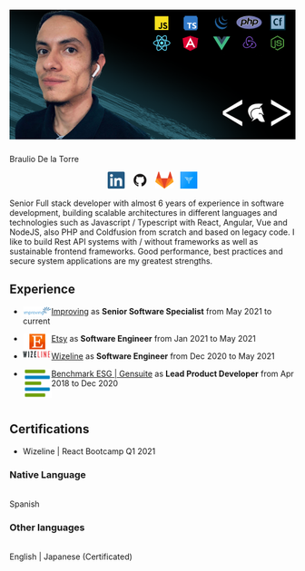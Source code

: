 # [![braulio de la torre header](https://raw.githubusercontent.com/MrDaFunk/MrDaFunk/master/src/Resume-background.png)](https://github.com/MrDafunk)
<h align="center">Braulio De la Torre</h>

<p align="center">
    <a href="https://www.linkedin.com/in/braulio-renato-de-la-torre-%C3%A1vila-ab735355/"><img height="30" src="https://raw.githubusercontent.com/MrDaFunk/MrDaFunk/master/src/linkedin.png"></a>&nbsp;&nbsp;
    <a href="https://github.com/MrDafunk"><img height="30" style="border-radius:50%" src="https://raw.githubusercontent.com/MrDaFunk/MrDaFunk/master/src/github.png?raw=true"></a>&nbsp;&nbsp;
    <a href="https://gitlab.com/Braulio"><img height="30" src="https://raw.githubusercontent.com/MrDaFunk/MrDaFunk/master/src/gitlab.svg?raw=true"></a>&nbsp;&nbsp;
    <a href="https://app.codesignal.com/profile/mrdafunk"><img height="30" src="https://raw.githubusercontent.com/MrDaFunk/MrDaFunk/master/src/codesignal.jpeg?raw=true"></a>
</p>

<p>
    Senior Full stack developer with almost 6 years of experience in software development, building scalable architectures in different languages and technologies such as Javascript / Typescript with React, Angular, Vue and NodeJS, also PHP and Coldfusion from scratch and based on legacy code. I like to build Rest API systems with / without frameworks as well as sustainable frontend frameworks. Good performance, best practices and secure system applications are my greatest strengths.
</p>

## Experience


- <a href='https://improving.com/'><img width="50" align="left" src='https://raw.githubusercontent.com/MrDaFunk/MrDaFunk/master/src/improving.png?raw=true' /> Improving</a> as <b>Senior Software Specialist</b> from May 2021 to current

- <a href='https://www.etsy.com/'><img width="50" align="left" src='https://raw.githubusercontent.com/MrDaFunk/MrDaFunk/master/src/etsy.png?raw=true' /> Etsy</a> as <b>Software Engineer</b> from Jan 2021 to May 2021

- <a href='https://www.wizeline.com/'><img width="50" align="left" src='https://raw.githubusercontent.com/MrDaFunk/MrDaFunk/master/src/wizeline.png?raw=true' /> Wizeline</a> as <b>Software Engineer</b> from Dec 2020 to May 2021

- <a href='https://benchmarkdigital.com/'><img width="50" align="left" src='https://raw.githubusercontent.com/MrDaFunk/MrDaFunk/master/src/benchmarkesggensuite.png?raw=true' /> Benchmark ESG | Gensuite</a> as <b>Lead Product Developer</b> from Apr 2018 to Dec 2020

<br>

## Certifications

- Wizeline | React Bootcamp Q1 2021

### Native Language
<br> Spanish

### Other languages
<br> English | Japanese (Certificated)